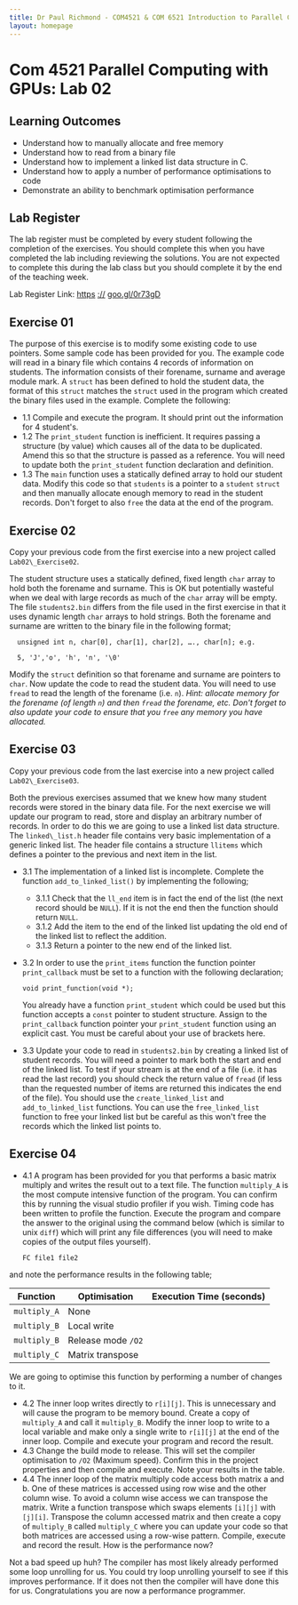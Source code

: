 ```yaml
---
title: Dr Paul Richmond - COM4521 & COM 6521 Introduction to Parallel Computing with GPUs 2017
layout: homepage
---
```



# Com 4521 Parallel Computing with GPUs: Lab 02

## Learning Outcomes

* Understand how to manually allocate and free memory
* Understand how to read from a binary file
* Understand how to implement a linked list data structure in C.
* Understand how to apply a number of performance optimisations to code
* Demonstrate an ability to benchmark optimisation performance

## Lab Register

The lab register must be completed by every student following the completion of the exercises. You should complete this when you have completed the lab including reviewing the solutions. You are not expected to complete this during the lab class but you should complete it by the end of the teaching week.

Lab Register Link: [https](https://goo.gl/0r73gD) [://](https://goo.gl/0r73gD) [goo.gl/0r73gD](https://goo.gl/0r73gD)

## Exercise 01

The purpose of this exercise is to modify some existing code to use pointers. Some sample code has been provided for you. The example code will read in a binary file which contains 4 records of information on students. The information consists of their forename, surname and average module mark. A `struct` has been defined to hold the student data, the format of this `struct` matches the `struct` used in the program which created the binary files used in the example. Complete the following:

* 1.1 Compile and execute the program. It should print out the information for 4 student's.
* 1.2 The `print_student` function is inefficient. It requires passing a structure (by value) which causes all of the data to be duplicated. Amend this so that the structure is passed as a reference. You will need to update both the `print_student` function declaration and definition.
* 1.3 The `main` function uses a statically defined array to hold our student data. Modify this code so that `students` is a pointer to a `student` `struct` and then manually allocate enough memory to read in the student records. Don't forget to also `free` the data at the end of the program.

## Exercise 02

Copy your previous code from the first exercise into a new project called `Lab02\_Exercise02`.

The student structure uses a statically defined, fixed length `char` array to hold both the forename and surname. This is OK but potentially wasteful when we deal with large records as much of the `char` array will be empty. The file `students2.bin` differs from the file used in the first exercise in that it uses dynamic length `char` arrays to hold strings. Both the forename and surname are written to the binary file in the following format;

      unsigned int n, char[0], char[1], char[2], …., char[n]; e.g.

      5, 'J','o', 'h', 'n', '\0'

Modify the `struct` definition so that forename and surname are pointers to `char`. Now update the code to read the student data. You will need to use `fread` to read the length of the forename (i.e. `n`). *Hint: allocate memory for the forename (of length `n`) and then `fread` the forename, etc. Don't forget to also update your code to ensure that you `free` any memory you have allocated.*

## Exercise 03

Copy your previous code from the last exercise into a new project called `Lab02\_Exercise03`.

Both the previous exercises assumed that we knew how many student records were stored in the binary data file. For the next exercise we will update our program to read, store and display an arbitrary number of records. In order to do this we are going to use a linked list data structure. The `linked\_list.h` header file contains very basic implementation of a generic linked list. The header file contains a structure `llitems` which defines a pointer to the previous and next item in the list.

* 3.1 The implementation of a linked list is incomplete. Complete the function `add_to_linked_list()` by implementing the following;
  * 3.1.1 Check that the `ll_end` item is in fact the end of the list (the next record should be `NULL`). If it is not the end then the function should return `NULL`.
  * 3.1.2 Add the item to the end of the linked list updating the old end of the linked list to reflect the addition.
  * 3.1.3 Return a pointer to the new end of the linked list.
* 3.2 In order to use the `print_items` function the function pointer `print_callback` must be set to a function with the following declaration;

      void print_function(void *);

  You already have a function `print_student` which could be used but this function accepts a `const` pointer to student structure. Assign to the `print_callback` function pointer your `print_student` function using an explicit cast. You must be careful about your use of brackets here.

* 3.3 Update your code to read in `students2.bin` by creating a linked list of student records. You will need a pointer to mark both the start and end of the linked list. To test if your stream is at the end of a file (i.e. it has read the last record) you should check the return value of `fread`  (if less than the requested number of items are returned this indicates the end of the file). You should use the `create_linked_list` and `add_to_linked_list` functions. You can use the `free_linked_list` function to free your linked list but be careful as this won't free the records which the linked list points to.

## Exercise 04

* 4.1 A program has been provided for you that performs a basic matrix multiply and writes the result out to a text file. The function `multiply_A` is the most compute intensive function of the program. You can confirm this by running the visual studio profiler if you wish. Timing code has been written to profile the function. Execute the program and compare the answer to the original using the command below (which is similar to unix `diff`) which will print any file differences (you will need to make copies of the output files yourself).

      FC file1 file2

and note the performance results in the following table;

| **Function** | **Optimisation** | **Execution Time (seconds)** |
| --- | --- | --- |
| `multiply_A` | None |   |
| `multiply_B` | Local write |   |
| `multiply_B` | Release mode `/O2` |   |
| `multiply_C` | Matrix transpose |   |


We are going to optimise this function by performing a number of changes to it.

* 4.2 The inner loop writes directly to `r[i][j]`. This is unnecessary and will cause the program to be memory bound. Create a copy of `multiply_A` and call it `multiply_B`. Modify the inner loop to write to a local variable and make only a single write to `r[i][j]` at the end of the inner loop. Compile and execute your program and record the result.
* 4.3 Change the build mode to release. This will set the compiler optimisation to `/O2` (Maximum speed). Confirm this in the project properties and then compile and execute. Note your results in the table.
* 4.4 The inner loop of the matrix multiply code access both matrix a and b. One of these matrices is accessed using row wise and the other column wise. To avoid a column wise access we can transpose the matrix. Write a function transpose which swaps elements `[i][j]` with `[j][i]`. Transpose the column accessed matrix and then create a copy of `multiply_B` called `multiply_C` where you can update your code so that both matrices are accessed using a row-wise pattern. Compile, execute and record the result. How is the performance now?

Not a bad speed up huh? The compiler has most likely already performed some loop unrolling for us. You could try loop unrolling yourself to see if this improves performance. If it does not then the compiler will have done this for us. Congratulations you are now a performance programmer.
